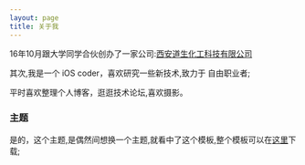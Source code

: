 ```yaml
---
layout: page
title: 关于我 
---
```


16年10月跟大学同学合伙创办了一家公司:[西安道生化工科技有限公司](https://www.6chemical.com/)


<p>
其次,我是一个 iOS coder，喜欢研究一些新技术,致力于 自由职业者;
<p>

<p>
平时喜欢整理个人博客，逛逛技术论坛,喜欢摄影。
<p>

<h3> 主题 </h3>  

<p>

是的，这个主题,是偶然间想换一个主题,就看中了这个模板,整个模板可以在[这里](https://github.com/lucyios/lucyios.github.io)下载;

<p>


